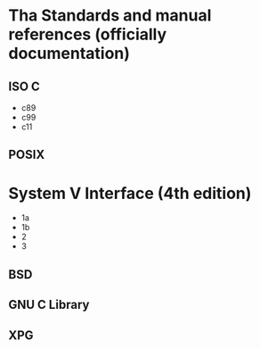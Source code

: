 # Tha Standards and manual references (officially documentation)

## ISO C

- c89
- c99
- c11

## POSIX

# System V Interface (4th edition)
- 1a
- 1b
- 2
- 3

## BSD

## GNU C Library

## XPG
